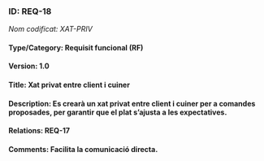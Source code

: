 ### ID: REQ-18
_Nom codificat: XAT-PRIV_
#### Type/Category: Requisit funcional (RF)
#### Version: 1.0
#### Title: Xat privat entre client i cuiner
#### Description: Es crearà un xat privat entre client i cuiner per a comandes proposades, per garantir que el plat s’ajusta a les expectatives.
#### Relations: REQ-17
#### Comments: Facilita la comunicació directa.

